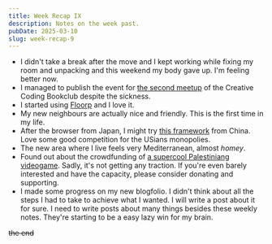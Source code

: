 ```yaml
---
title: Week Recap IX
description: Notes on the week past.
pubDate: 2025-03-10
slug: week-recap-9
---
```


- I didn't take a break after the move and I kept working while fixing my room and unpacking and this weekend my body gave up. I'm feeling better now.
- I managed to publish the event for [the second meetup](https://lu.ma/dul7dg8r) of the Creative Coding Bookclub despite the sickness.
- I started using [Floorp](https://floorp.app/en) and I love it.
- My new neighbours are actually nice and friendly. This is the first time in my life.
- After the browser from Japan, I might try [this framework](https://lynxjs.org/index.html) from China. Love some good competition for the USians monopolies.
- The new area where I live feels very Mediterranean, almost _homey_.
- Found out about the crowdfunding of [a supercool Palestiniang videogame](https://www.launchgood.com/v4/campaign/palestine_skating_game__grind_shoot_paint__do_graffiti_to_arabic_electronic_music). Sadly, it's not getting any traction. If you're even barely interested and have the capacity, please consider donating and supporting.
- I made some progress on my new blogfolio. I didn't think about all the steps I had to take to achieve what I wanted. I will write a post about it for sure. I need to write posts about many things besides these weekly notes. They're starting to be a easy lazy win for my brain.

~~the end~~